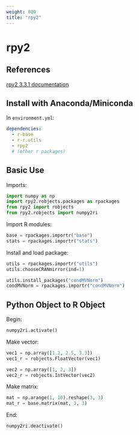 ```yaml
---
weight: 800
title: "rpy2"
---
```


# rpy2

## References

[rpy2 3.3.1 documentation](https://rpy2.github.io/doc/latest/html/index.html)

## Install with Anaconda/Miniconda

In `environment.yml`:

```yaml
dependencies:
  - r-base
  - r-r.utils
  - rpy2
  # (other r packages)
```

## Basic Use

Imports:

```python
import numpy as np
import rpy2.robjects.packages as rpackages
from rpy2 import robjects
from rpy2.robjects import numpy2ri
```

Import R modules:

```python
base = rpackages.importr("base")
stats = rpackages.importr("stats")
```

Install and load package:

```python
utils = rpackages.importr("utils")
utils.chooseCRANmirror(ind=1)

utils.install_packages("condMVNorm")
condMVNorm = rpackages.importr("condMVNorm")
```

## Python Object to R Object

Begin:

```python
numpy2ri.activate()
```

Make vector:

```python
vec1 = np.array([1.2, 2.5, 3.3])
vec1_r = robjects.FloatVector(vec1)

vec2 = np.array([1, 2, 3])
vec2_r = robjects.IntVector(vec2)
```

Make matrix:

```python
mat = np.arange(1, 10).reshape(3, 3)
mat_r = base.matrix(mat, 3, 3)
```

End:

```python
numpy2ri.deactivate()
```
